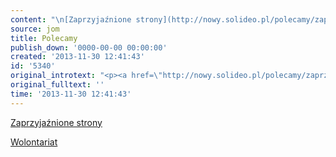 ```yaml
---
content: "\n[Zaprzyjaźnione strony](http://nowy.solideo.pl/polecamy/zaprzyjaznione-strony)\n\r\n\n[Wolontariat](http://nowy.solideo.pl/polecamy/wolontariat)\n"
source: jom
title: Polecamy
publish_down: '0000-00-00 00:00:00'
created: '2013-11-30 12:41:43'
id: '5340'
original_introtext: "<p><a href=\"http://nowy.solideo.pl/polecamy/zaprzyjaznione-strony\">Zaprzyjaźnione strony</a></p>\r\n<p><a href=\"http://nowy.solideo.pl/polecamy/wolontariat\">Wolontariat</a></p>"
original_fulltext: ''
time: '2013-11-30 12:41:43'
---
```

[Zaprzyjaźnione strony](http://nowy.solideo.pl/polecamy/zaprzyjaznione-strony)


[Wolontariat](http://nowy.solideo.pl/polecamy/wolontariat)


<!--{{json:{"created_date":"2013-11-30 12:41:43","publish_down":"0000-00-00 00:00:00","id":"5340"}}}-->